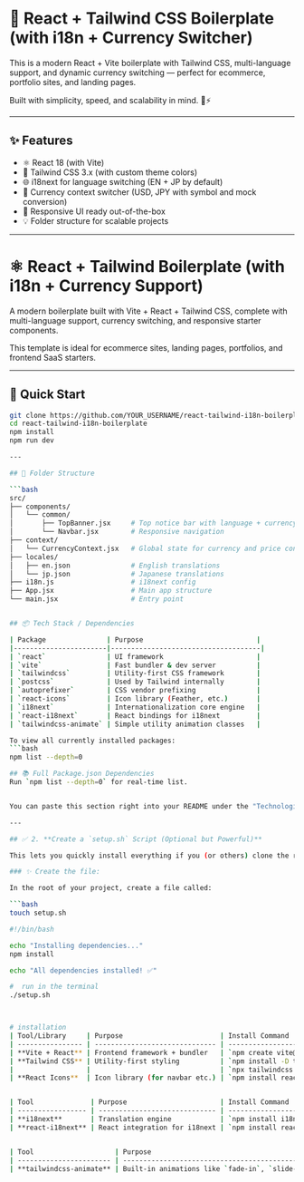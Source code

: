 # 🌿 React + Tailwind CSS Boilerplate (with i18n + Currency Switcher)

This is a modern React + Vite boilerplate with Tailwind CSS, multi-language support, and dynamic currency switching — perfect for ecommerce, portfolio sites, and landing pages.

Built with simplicity, speed, and scalability in mind. 🧠⚡

---

## ✨ Features

- ⚛️ React 18 (with Vite)
- 🎨 Tailwind CSS 3.x (with custom theme colors)
- 🌐 i18next for language switching (EN + JP by default)
- 💱 Currency context switcher (USD, JPY with symbol and mock conversion)
- 📱 Responsive UI ready out-of-the-box
- 💡 Folder structure for scalable projects

---

# ⚛️ React + Tailwind Boilerplate (with i18n + Currency Support)

A modern boilerplate built with Vite + React + Tailwind CSS, complete with multi-language support, currency switching, and responsive starter components.

This template is ideal for ecommerce sites, landing pages, portfolios, and frontend SaaS starters.

---

## 🚀 Quick Start

```bash
git clone https://github.com/YOUR_USERNAME/react-tailwind-i18n-boilerplate.git
cd react-tailwind-i18n-boilerplate
npm install
npm run dev

---

## 📁 Folder Structure

```bash
src/
├── components/
│   └── common/
│       ├── TopBanner.jsx     # Top notice bar with language + currency switch
│       └── Navbar.jsx        # Responsive navigation
├── context/
│   └── CurrencyContext.jsx   # Global state for currency and price conversion
├── locales/
│   ├── en.json               # English translations
│   └── jp.json               # Japanese translations
├── i18n.js                   # i18next config
├── App.jsx                   # Main app structure
└── main.jsx                  # Entry point


## 📦 Tech Stack / Dependencies

| Package               | Purpose                            |
|-----------------------|-------------------------------------|
| `react`               | UI framework                       |
| `vite`                | Fast bundler & dev server          |
| `tailwindcss`         | Utility-first CSS framework        |
| `postcss`             | Used by Tailwind internally        |
| `autoprefixer`        | CSS vendor prefixing               |
| `react-icons`         | Icon library (Feather, etc.)       |
| `i18next`             | Internationalization core engine   |
| `react-i18next`       | React bindings for i18next         |
| `tailwindcss-animate` | Simple utility animation classes   |

To view all currently installed packages:
```bash
npm list --depth=0

## 📚 Full Package.json Dependencies
Run `npm list --depth=0` for real-time list.


You can paste this section right into your README under the "Technologies Used" or right after "Getting Started."

---

## ✅ 2. **Create a `setup.sh` Script (Optional but Powerful)**

This lets you quickly install everything if you (or others) clone the repo fresh.

### ✨ Create the file:

In the root of your project, create a file called:

```bash
touch setup.sh

#!/bin/bash

echo "Installing dependencies..."
npm install

echo "All dependencies installed! ✅"

#  run in the terminal
./setup.sh



# installation
| Tool/Library     | Purpose                        | Install Command                                   |
| ---------------- | ------------------------------ | ------------------------------------------------- |
| **Vite + React** | Frontend framework + bundler   | `npm create vite@latest`                          |
| **Tailwind CSS** | Utility-first styling          | `npm install -D tailwindcss postcss autoprefixer` |
|                  |                                | `npx tailwindcss init -p`                         |
| **React Icons**  | Icon library (for navbar etc.) | `npm install react-icons`                         |


| Tool              | Purpose                       | Install Command             |
| ----------------- | ----------------------------- | --------------------------- |
| **i18next**       | Translation engine            | `npm install i18next`       |
| **react-i18next** | React integration for i18next | `npm install react-i18next` |


| Tool                    | Purpose                                              | Install Command                   |
| ----------------------- | ---------------------------------------------------- | --------------------------------- |
| **tailwindcss-animate** | Built-in animations like `fade-in`, `slide-in`, etc. | `npm install tailwindcss-animate` |


